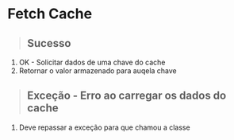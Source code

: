 # Fetch Cache

> ## Sucesso
1. OK - Solicitar dados de uma chave do cache
2. Retornar o valor armazenado para auqela chave

> ## Exceção - Erro ao carregar os dados do cache
1. Deve repassar a exceção para que chamou a classe